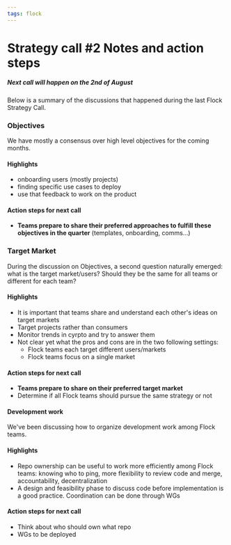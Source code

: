 ```yaml
---
tags: flock
---
```


# Strategy call #2 Notes and action steps

##### Next call will happen on the 2nd of August

Below is a summary of the discussions that happened during the last Flock Strategy Call.

### Objectives
We have mostly a consensus over high level objectives for the coming months.

#### Highlights
- onboarding users (mostly projects) 
- finding specific use cases to deploy
- use that feedback to work on the product

####  Action steps for next call
- **Teams prepare to share their preferred approaches to fulfill these objectives in the quarter** (templates, onboarding, comms...)

### Target Market
During the discussion on Objectives, a second question naturally emerged: what is the target market/users? Should they be the same for all teams or different for each team? 

#### Highlights
- It is important that teams share and understand each other's ideas on target markets
- Target projects rather than consumers
- Monitor trends in cyrpto and try to answer them
- Not clear yet what the pros and cons are in the two following settings:
    - Flock teams each target different users/markets
    - Flock teams focus on a single market

####  Action steps for next call
- **Teams prepare to share on their preferred target market**
- Determine if all Flock teams should pursue the same strategy or not

#### Development work
We've been discussing how to organize development work among Flock teams.

#### Highlights
- Repo ownership can be useful to work more efficiently among Flock teams: knowing who to ping, more flexibility to review code and merge, accountability, decentralization
- A design and feasibility phase to discuss code before implementation is a good practice. Coordination can be done through WGs 

####  Action steps for next call
- Think about who should own what repo
- WGs to be deployed


